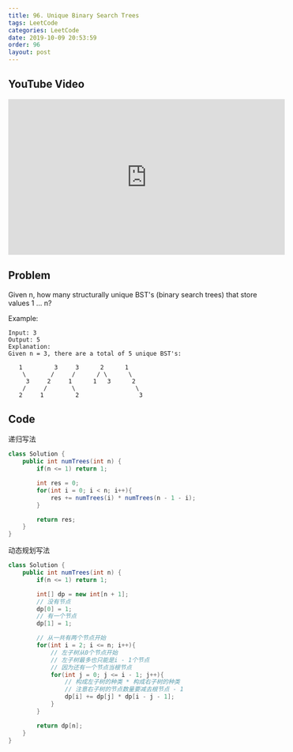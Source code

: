```yaml
---
title: 96. Unique Binary Search Trees
tags: LeetCode
categories: LeetCode
date: 2019-10-09 20:53:59
order: 96
layout: post
---
```


## YouTube Video

<iframe width="560" height="315" src="https://www.youtube.com/embed/-rlQCg_TJac" frameborder="0" allow="accelerometer; autoplay; encrypted-media; gyroscope; picture-in-picture" allowfullscreen></iframe>

## Problem

Given n, how many structurally unique BST's (binary search trees) that store values 1 ... n?

Example:

```
Input: 3
Output: 5
Explanation:
Given n = 3, there are a total of 5 unique BST's:

   1         3     3      2      1
    \       /     /      / \      \
     3     2     1      1   3      2
    /     /       \                 \
   2     1         2                 3
```

## Code

递归写法

```java
class Solution {
    public int numTrees(int n) {
        if(n <= 1) return 1;

        int res = 0;
        for(int i = 0; i < n; i++){
            res += numTrees(i) * numTrees(n - 1 - i);
        }

        return res;
    }
}
```

动态规划写法

```java
class Solution {
    public int numTrees(int n) {
        if(n <= 1) return 1;

        int[] dp = new int[n + 1];
        // 没有节点
        dp[0] = 1;
        // 有一个节点
        dp[1] = 1;

        // 从一共有两个节点开始
        for(int i = 2; i <= n; i++){
            // 左子树从0个节点开始
            // 左子树最多也只能是i - 1个节点
            // 因为还有一个节点当根节点
            for(int j = 0; j <= i - 1; j++){
                // 构成左子树的种类 * 构成右子树的种类
                // 注意右子树的节点数量要减去根节点 - 1
                dp[i] += dp[j] * dp[i - j - 1];
            }
        }

        return dp[n];
    }
}
```
